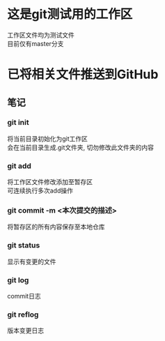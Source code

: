 # 这是git测试用的工作区
工作区文件均为测试文件</br>
目前仅有master分支

# 已将相关文件推送到GitHub

## 笔记
### git init
将当前目录初始化为git工作区</br>
会在当前目录生成.git文件夹, 切勿修改此文件夹的内容
### git add <file name>
将工作区文件修改添加至暂存区</br>
可连续执行多次add操作
### git commit -m <本次提交的描述>
将暂存区的所有内容保存至本地仓库
### git status
显示有变更的文件
### git log
commit日志
### git reflog
版本变更日志
